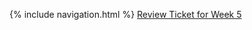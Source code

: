 {% include navigation.html %}
[Review Ticket for Week 5](https://github.com/RohanG326/trimester3personalrepo/issues/6)
